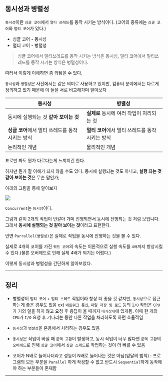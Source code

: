 
## 동시성과 병렬성
`동시성`이란 `싱글 코어`에서 `멀티 쓰레드`를 동작 시키는 방식이다.
(코어의 종류에는 `싱글 코어`와 `멀티 코어`가 있다.)

* 싱글 코어 - 동시성
* 멀티 코어 - 병렬성

>싱글 코어에서 멀티쓰레드를 동작 시키는 방식은 동시성,
멀티 코어에서 멀티쓰레드를 동작 시키는 방식은 병렬성이다.

따라서 이렇게 이해하면 좀 와닿을 수 있다.

`동시성`과 `병렬성`은 사전에서는 같은 의미로 사용하고 있지만, 컴퓨터 분야에서는 다르게 정의하고 있기 때문에 이 둘을 서로 비교해가며 알아보자

|동시성|병렬성|
|------|---|
|동시에 실행되는 것 **같아 보이는 것**|**실제로** 동시에 여러 작업이 처리되는 것|
|**싱글 코어**에서 멀티 쓰레드를 동작 시키는 방식|**멀티 코어**에서 멀티 쓰레드를 동작 시키는 방식|
|논리적인 개념|물리적인 개념|

표로만 봐도 뭔가 다르다는게 느껴지긴 한다.

하지만 뭔가 잘 이해가 되지 않을 수도 있다. 동시에 실행되는 것도 아니고, **실행 되는 것 같아 보이는 것**은 무슨 말인가;

아래의 그림을 통해 알아보자

![](https://velog.velcdn.com/images/nyong_i/post/1ddc89da-873c-485c-bae9-e4fc398bb5c6/image.jpeg)


`Concurrent`는 `동시성`이다.

그림과 같이 2개의 작업이 번갈아 가며 진행되면서 동시에 진행되는 것 처럼 보입니다. 그래서 **동시에 실행되는 것 같아 보이는 것**이라고 표현한다.

반면 `Parrallel(병렬성)`은 실제로 작업을 동시에 진행하는 것을 볼 수 있다.

실제로 4개의 코어를 가진 `쿼드 코어`의 속도는 이론적으로 실행 속도를 `4배`까지 향상시킬 수 있다.(물론 오버헤드로 인해 실제 4배가 되기는 어렵다.)


이렇게 동시성과 병렬성을 간단하게 알아보았다.

***

## 정리
* 병렬성이 `멀티 코어` + `멀티 스레드` 작업이라 항상 더 좋을 것 같지만, `동시성`으로 접근하는게 좋은 경우도 있음 ex) `네트워크 통신`, `파일 저장 및 로드` 등의 `I/O` 작업은 `CPU`가 거의 일을 하지 않고 요청 후 응답이 올 때까지 `대기상태`에 있게됨. 이때 한 개의 `CPU`가 `I/O` 요청 후 기다리는 동안 다른 작업을 처리하도록 하면 효율적임

* `동시성`과 `병렬성`을 혼용해서 처리하는 경우도 있음

* `동시성`은 작업이 바뀔 때 `문맥 교환`이 발생하고, 동시 작업이 너무 많다면 `문맥 교환`의 `오버헤드`로 인해 `싱글 코어`에서 `싱글 스레드`로 작업하는 것이 더 빠를 수 있음

* 코어가 N배로 늘어나더라고 성능이 N배로 늘어나는 것은 아님(암달의 법칙) : 프로그램의 모든 부분을 `Parallel` 하게 작성할 수 없고 반드시 `Sequential`하게 동작해야 하는 부분들이 존재함

***